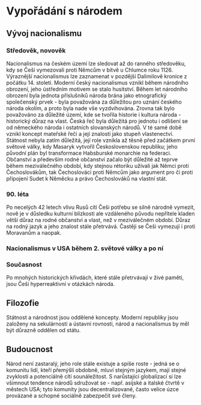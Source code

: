 # Vypořádání s národem

## Vývoj nacionalismu

### Středověk, novověk

Nacionalismus na českém území lze sledovat až do ranného středověku, kdy se Češi vymezovali proti Němcům v bitvě u Chlumce roku 1126. Výraznější nacionalismus lze zaznamenat v pozdější Dalimilově kronice z počátku 14. století. Moderní český nacionalismus vznikl během národního obrození, jeho ústředním motivem se stalo husitství. Během let národního obrození byla jednota příslušníků národa brána jako etnografický společenský prvek - byla považována za důležitou pro uznání českého národa okolím, a proto byla nade vše vyzdvihována. Zrovna tak bylo považováno za důležité území, kde se tvořila historie i kultura národa - historický důraz na vlast. Česká řeč byla důležitá pro jednotu i odlišení se od německého národa i ostatních slovanských národů. V té samé době vznikl koncept mateřské řeči a její znalosti jako stupeň vlastenectví. Státnost nebyla zatím důležitá, její role vznikla až těsně před začátkem první světové války, kdy Masaryk vytvořil Československou republiku; jeho původní plán byl transformace Habsburské monarchie na federaci. Občanství a především rodné občanství začalo být důležité až teprve během meziválečného období, kdy stejnou rétoriku užívali jak Němci proti Čechoslovákům, tak Čechoslováci proti Němcům jako argument pro či proti připojení Sudet k Něměcku a právo Čechoslováků na vlastní stát.

### 90. léta

Po necelých 42 letech vlivu Rusů cítí Češi potřebu se silně národně vymezit, nově je v důsledku kulturní blízkosti ale vzdáleného původu nepřítele kladen větší důraz na rodné občanství a vlast, než v meziválečném období. Důraz na rodný jazyk a jeho znalost stále přetrvává. Častěji se Češi vymezují i proti Moravanům a naopak.

### Nacionalismus v USA během 2. světové války a po ní

### Současnost

Po mnohých historických křivdách, které stále přetrvávají v živé paměti, jsou Češi hyperreaktivní v otázkách národa. 

## Filozofie

Státnost a národnost jsou oddělené koncepty. Moderní republiky jsou založeny na sekulárnosti a ústavní rovnosti, národ a nacionalismus by měl být důrazně oddělen od státu.  

## Budoucnost

Národ není zastaralý, jeho role stále existuje a spíše roste - jedná se o komunitu lidí, kteří přemýšlí obdobně, mluví stejným jazykem, mají stejné zvyklosti a potenciálně cítí sounáležitost. S narůstající globalizací si lze všimnout tendence národů sdružovat se - např. asijské a italské čtvrtě v městech USA; tyto komunity jsou decentralizované, často velice úzce provázané a schopné sociálně zabezpečit své členy. 

